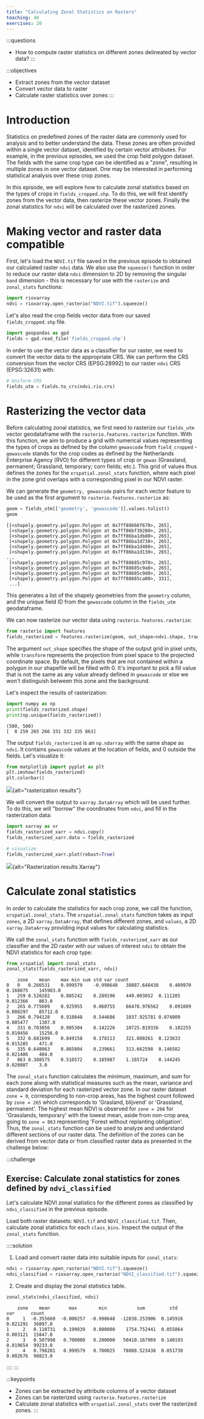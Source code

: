 ```yaml
---
title: "Calculating Zonal Statistics on Rasters"
teaching: 40
exercises: 20
---
```


:::questions
- How to compute raster statistics on different zones delineated by vector data?
:::

:::objectives
- Extract zones from the vector dataset
- Convert vector data to raster
- Calculate raster statistics over zones
:::




# Introduction

Statistics on predefined zones of the raster data are commonly used for analysis and to better understand the data. These zones are often provided within a single vector dataset, identified by certain vector attributes. For example, in the previous episodes, we used the crop field polygon dataset. The fields with the same crop type can be identified as a "zone", resulting in multiple zones in one vector dataset. One may be interested in performing statistical analysis over these crop zones.

In this episode, we will explore how to calculate zonal statistics based on the types of crops in `fields_cropped.shp`. To do this, we will first identify zones from the vector data, then rasterize these vector zones. Finally the zonal statistics for `ndvi` will be calculated over the rasterized zones.


# Making vector and raster data compatible
First, let's load the `NDVI.tif` file saved in the previous episode to obtained our calculated raster `ndvi` data. We also use the `squeeze()` function in order to reduce our raster data `ndvi` dimension to 2D by removing the singular `band` dimension - this is necessary for use with the `rasterize` and `zonal_stats` functions:

```python
import rioxarray
ndvi = rioxarray.open_rasterio("NDVI.tif").squeeze()
```

Let's also read the crop fields vector data from our saved `fields_cropped.shp` file.

```python
import geopandas as gpd
fields = gpd.read_file('fields_cropped.shp')
```

In order to use the vector data as a classifier for our raster, we need to convert the vector data to the appropriate CRS. We can perform the CRS conversion from the vector CRS (EPSG:28992) to our raster `ndvi` CRS (EPSG:32631) with:
```python
# Uniform CRS
fields_utm = fields.to_crs(ndvi.rio.crs)
```

# Rasterizing the vector data

Before calculating zonal statistics, we first need to rasterize our `fields_utm` vector geodataframe with the `rasterio.features.rasterize` function. With this function, we aim to produce a grid with numerical values representing the types of crops as defined by the column `gewascode` from `field_cropped` - `gewascode` stands for the crop codes as defined by the Netherlands Enterprise Agency (RVO) for different types of crop or `gewas` (Grassland, permanent; Grassland, temporary; corn fields; etc.). This grid of values thus defines the zones for the `xrspatial.zonal_stats` function, where each pixel in the zone grid overlaps with a corresponding pixel in our NDVI raster.

We can generate the `geometry, gewascode` pairs for each vector feature to be used as the first argument to `rasterio.features.rasterize` as:

```python
geom = fields_utm[['geometry', 'gewascode']].values.tolist()
geom
```

```output
[[<shapely.geometry.polygon.Polygon at 0x7ff88666f670>, 265],
 [<shapely.geometry.polygon.Polygon at 0x7ff86bf39280>, 265],
 [<shapely.geometry.polygon.Polygon at 0x7ff86ba1db80>, 265],
 [<shapely.geometry.polygon.Polygon at 0x7ff86ba1d730>, 265],
 [<shapely.geometry.polygon.Polygon at 0x7ff86ba1d400>, 265],
 [<shapely.geometry.polygon.Polygon at 0x7ff86ba1d130>, 265],
...
 [<shapely.geometry.polygon.Polygon at 0x7ff88685c970>, 265],
 [<shapely.geometry.polygon.Polygon at 0x7ff88685c9a0>, 265],
 [<shapely.geometry.polygon.Polygon at 0x7ff88685c9d0>, 265],
 [<shapely.geometry.polygon.Polygon at 0x7ff88685ca00>, 331],
 ...]
```

This generates a list of the shapely geometries from the `geometry` column, and the unique field ID from the `gewascode` column in the `fields_utm` geodataframe.

We can now rasterize our vector data using `rasterio.features.rasterize`:

```python
from rasterio import features
fields_rasterized = features.rasterize(geom, out_shape=ndvi.shape, transform=ndvi.rio.transform())
```

The argument `out_shape` specifies the shape of the output grid in pixel units, while `transform` represents the projection from pixel space to the projected coordinate space. By default, the pixels that are not contained within a polygon in our shapefile will be filled with 0. It's important to pick a fill value that is not the same as any value already defined in `gewascode` or else we won't distinguish between this zone and the background.

Let's inspect the results of rasterization:

```python
import numpy as np
print(fields_rasterized.shape)
print(np.unique(fields_rasterized))
```

```output
(500, 500)
[  0 259 265 266 331 332 335 863]
```

The output `fields_rasterized` is an `np.ndarray` with the same shape as `ndvi`. It contains `gewascode` values at the location of fields, and 0 outside the fields. Let's visualize it:

```python
from matplotlib import pyplot as plt
plt.imshow(fields_rasterized)
plt.colorbar()
```

![](fig/E10/rasterization-results.png){alt="rasterization results"}

We will convert the output to `xarray.DataArray` which will be used further. To do this, we will "borrow" the coordinates from `ndvi`, and fill in the rasterization data:
```python
import xarray as xr
fields_rasterized_xarr = ndvi.copy()
fields_rasterized_xarr.data = fields_rasterized

# visualize
fields_rasterized_xarr.plot(robust=True)
```

![](fig/E10/rasterization-results-xr.png){alt="Rasterization results Xarray"}

# Calculate zonal statistics

In order to calculate the statistics for each crop zone, we call the function, `xrspatial.zonal_stats`. The `xrspatial.zonal_stats` function takes as input `zones`, a 2D `xarray.DataArray`, that defines different zones, and `values`, a 2D `xarray.DataArray` providing input values for calculating statistics.

We call the `zonal_stats` function with `fields_rasterized_xarr` as our classifier and the 2D raster with our values of interest `ndvi` to obtain the NDVI statistics for each crop type:

```python
from xrspatial import zonal_stats
zonal_stats(fields_rasterized_xarr, ndvi)
```

```output
	zone	mean	max	min	sum	std	var	count
0	0	0.266531	0.999579	-0.998648	38887.648438	0.409970	0.168075	145903.0
1	259	0.520282	0.885242	0.289196	449.003052	0.111205	0.012366	863.0
2	265	0.775609	0.925955	0.060755	66478.976562	0.091089	0.008297	85712.0
3	266	0.794128	0.918048	0.544686	1037.925781	0.074009	0.005477	1307.0
4	331	0.703056	0.905304	0.142226	10725.819336	0.102255	0.010456	15256.0
5	332	0.681699	0.849158	0.178113	321.080261	0.123633	0.015285	471.0
6	335	0.648063	0.865804	0.239661	313.662598	0.146582	0.021486	484.0
7	863	0.388575	0.510572	0.185987	1.165724	0.144245	0.020807	3.0
```

The `zonal_stats` function calculates the minimum, maximum, and sum for each zone along with statistical measures such as the mean, variance and standard deviation for each rasterized vector zone. In our raster dataset `zone = 0`, corresponding to non-crop areas, has the highest count followed by `zone = 265` which corresponds to 'Grasland, blijvend' or 'Grassland, permanent'. The highest mean NDVI is observed for `zone = 266` for 'Grasslands, temporary' with the lowest mean, aside from non-crop area, going to `zone = 863` representing 'Forest without replanting obligation'. Thus, the `zonal_stats` function can be used to analyze and understand different sections of our raster data. The definition of the zones can be derived from vector data or from classified raster data as presented in the challenge below:

:::challenge
## Exercise: Calculate zonal statistics for zones defined by `ndvi_classified`

Let's calculate NDVI zonal statistics for the different zones as classified by `ndvi_classified` in the previous episode.

Load both raster datasets: `NDVI.tif` and `NDVI_classified.tif`. Then, calculate zonal statistics for each `class_bins`. Inspect the output of the `zonal_stats` function.


::::solution
1) Load and convert raster data into suitable inputs for `zonal_stats`:
```python
ndvi = rioxarray.open_rasterio("NDVI.tif").squeeze()
ndvi_classified = rioxarray.open_rasterio("NDVI_classified.tif").squeeze()
```
2) Create and display the zonal statistics table.
```python
zonal_stats(ndvi_classified, ndvi)
```

```output
	zone    mean       max        min           sum         std      var	  count  
0     1  -0.355660  -0.000257  -0.998648  -12838.253906  0.145916  0.021291  36097.0  
1     2   0.110731   0.199839   0.000000    1754.752441  0.055864  0.003121  15847.0  
2     3   0.507998   0.700000   0.200000   50410.167969  0.140193  0.019654  99233.0  
3     4   0.798281   0.999579   0.700025   78888.523438  0.051730  0.002676  98823.0
```
::::
:::

:::keypoints
- Zones can be extracted by attribute columns of a vector dataset
- Zones can be rasterized using `rasterio.features.rasterize`
- Calculate zonal statistics with `xrspatial.zonal_stats` over the rasterized zones.
:::
